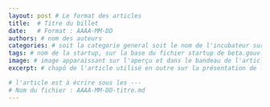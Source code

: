 ```yaml
---
layout: post # Le format des articles
title:  # Titre du billet
date:   # Format : AAAA-MM-DD
authors: # nom des auteurs
categories: # soit la categorie general soit le nom de l'incubateur sur la base du fichier incubateur de beta.gouv.fr.
tags: # nom de la startup, sur la base du fichier startup de beta.gouv.fr.
image: # image apparaissant sur l'aperçu et dans le bandeau de l'article
excerpt: # chapô de l'article utilisé en outre sur la présentation de l'article. Si vide, ce sera le début de l'article

# l'article est à écrire sous les ---
# Nom du fichier : AAAA-MM-DD-titre.md
---
```

